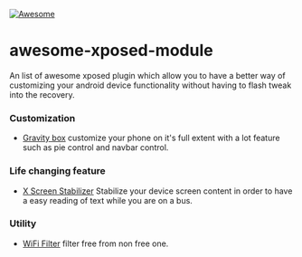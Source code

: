 [![Awesome](https://awesome.re/badge.svg)](https://awesome.re)
# awesome-xposed-module
An list of awesome xposed plugin which allow you to have a better way of customizing your android device functionality without having to flash tweak into the recovery.

### Customization

* [Gravity box](https://forum.xda-developers.com/xposed/modules/app-gravitybox-v9-0-0-beta-1-android-9-t3908768) customize your phone on it's full extent with a lot feature such as pie control and navbar control.

### Life changing feature

* [X Screen Stabilizer](https://repo.xposed.info/module/com.vivek.xscreenstabilizer) Stabilize your device screen content in order to have a easy reading of text while you are on a bus.

### Utility
* [WiFi Filter](https://repo.xposed.info/module/com.datanasov.wififilter) filter free from non free one.
